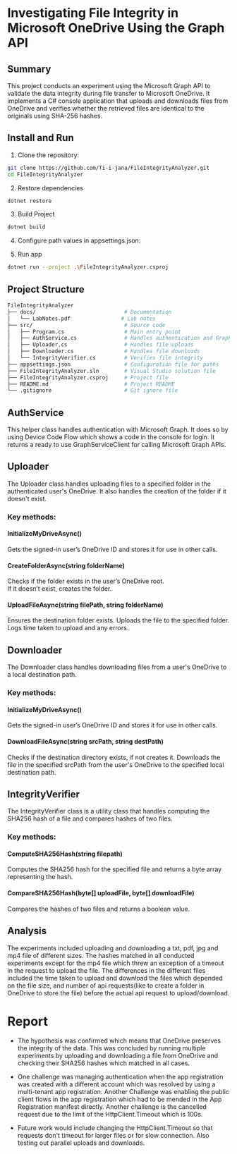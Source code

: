 ﻿# Investigating File Integrity in Microsoft OneDrive Using the Graph API


## Summary

This project conducts an experiment using the Microsoft Graph API  to validate the data integrity during file transfer to Microsoft OneDrive.
It implements a C# console application that uploads and downloads files from OneDrive and verifies whether the retrieved files are identical to the originals using SHA-256 hashes.

## Install and Run

1. Clone the repository:
```bash
git clone https://github.com/Ti-i-jana/FileIntegrityAnalyzer.git
cd FileIntegrityAnalyzer
```
2. Restore dependencies
```bash
dotnet restore
```
3. Build Project
```bash
dotnet build
```
4. Configure path values in appsettings.json:

5. Run app
```bash
dotnet run --project .\FileIntegrityAnalyzer.csproj
```

## Project Structure

```bash
FileIntegrityAnalyzer
├── docs/                            # Documentation
│   └── LabNotes.pdf				# Lab notes
├── src/                             # Source code
│   ├── Program.cs                   # Main entry point
│   ├── AuthService.cs               # Handles authentication and Graph API client
│   ├── Uploader.cs                  # Handles file uploads
│   ├── Downloader.cs                # Handles file downloads
│   └── IntegrityVerifier.cs         # Verifies file integrity
├── appsettings.json                 # Configuration file for paths
├── FileIntegrityAnalyzer.sln        # Visual Studio solution file
├── FileIntegrityAnalyzer.csproj     # Project file
├── README.md                        # Project README
└── .gitignore                       # Git ignore file
```

## AuthService 
This helper class handles authentication with Microsoft Graph. It does so by using Device Code Flow which shows a code  in the console for login.
It returns a ready to use GraphServiceClient for calling Microsoft Graph APIs.

## Uploader
The Uploader class handles uploading files to a specified folder in the authenticated user's OneDrive. It also handles the creation of the folder if it doesn't exist.

### Key methods:

#### InitializeMyDriveAsync()
Gets the signed-in user’s OneDrive ID and stores it for use in other calls.

#### CreateFolderAsync(string folderName)
Checks if the folder exists in the user’s OneDrive root.  
If it doesn’t exist, creates the folder.

#### UploadFileAsync(string filePath, string folderName)
Ensures the destination folder exists. Uploads the file to the specified folder. Logs time taken to upload and any errors.

## Downloader
The Downloader class handles downloading files from a user's OneDrive to a local destination path.

### Key methods:

#### InitializeMyDriveAsync()
Gets the signed-in user’s OneDrive ID and stores it for use in other calls.

#### DownloadFileAsync(string srcPath, string destPath)
Checks if the destination directory exists, if not creates it. Downloads the file in the specified srcPath from the user's OneDrive to the specified local destination path.

## IntegrityVerifier
The IntegrityVerifier class is a utility class that handles computing the SHA256 hash of a file and compares hashes of two files.

### Key methods:

#### ComputeSHA256Hash(string filepath)
Computes the SHA256 hash for the specified file and returns a byte array representing the hash.

#### CompareSHA256Hash(byte[] uploadFile, byte[] downloadFile)
Compares the hashes of two files and returns a boolean value.

## Analysis
The experiments included uploading and downloading a txt, pdf, jpg and mp4 file of different sizes.
The hashes matched in all conducted experiments except for the mp4 file which threw an exception of a timeout in the request to upload the file.
The differences in the different files included the time taken to upload and download the files which depended on the file size, and number of api requests(like to create a folder in OneDrive to store the file) before the actual api request to upload/download.


# Report

- The hypothesis was confirmed which means that OneDrive preserves the integrity of the data. This was concluded by running multiple experiments by uploading and downloading a file from OneDrive and checking their SHA256 hashes which matched in all cases.

- One challenge was managing authentication when the app registration was created with a different account which was resolved by using a multi-tenant app registration. Another Challenge was enabling the public client flows in the app registration which had to be mended in the App Registration manifest directly. Another challenge is the cancelled request due to the limit of the HttpClient.Timeout which is 100s. 

- Future work would include changing the HttpClient.Timeout so that requests don't timeout for larger files or for slow connection. 
Also testing out parallel uploads and downloads.